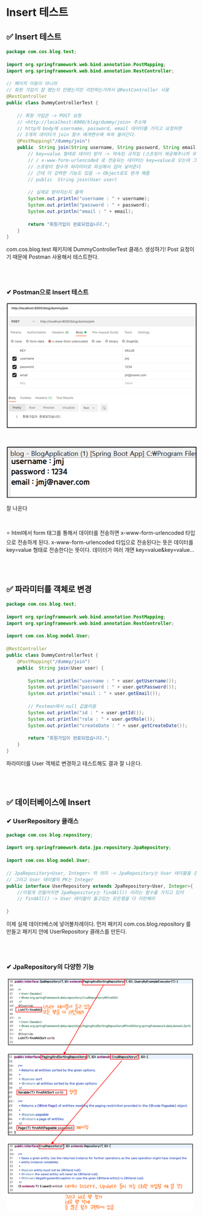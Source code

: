 # Insert 테스트

## ✅ Insert 테스트

```java
package com.cos.blog.test;

import org.springframework.web.bind.annotation.PostMapping;
import org.springframework.web.bind.annotation.RestController;

// 페이지 이동이 아니라 
// 회원 가입이 잘 됐는지 안됐는지만 리턴하는거여서 @RestController 사용
@RestController
public class DummyControllerTest {
	
	// 회원 가입은 -> POST 요청
	// <http://localhost:8000/blog/dummy/join> 주소에 
	// http의 body에 username, password, email 데이터를 가지고 요청하면
	// 3개의 데이터가 join 함수 매개변수에 쏙쏙 들어간다.
	@PostMapping("/dummy/join")
	public  String join(String username, String password, String email) { 
		// key=value 형태로 데이터 받아 -> 약속된 규칙임 (스프링이 제공해주니까 우린 쓰기만 하면 돼)
		// / x-www-form-urlencoded 로 전송되는 데이터는 key=value로 오는데 그것은 
		// 스프링이 함수의 파라미터로 파싱해서 집어 넣어준다
		// 근데 더 강력한 기능도 있음 -> Object로도 받게 해줌 
		// public  String join(User user)
		
		// 실제로 받아지는지 출력
		System.out.println("username : " + username);
		System.out.println("password : " + password);
		System.out.println("email : " + email);
		
		return "회원가입이 완료되었습니다.";	
	}
}
```

com.cos.blog.test 패키지에 DummyControllerTest 클래스 생성하기! Post 요청이기 때문에 Postman 사용해서 테스트한다.

<br><br>

### ✔ Postman으로 Insert 테스트

![1](../img/Untitled/1.png)

<br>

![2](../img/Untitled/2.png)

잘 나온다

<br>

⭐ html에서 form 태그를 통해서 데이터를 전송하면 x-www-form-urlencoded 타입으로 전송하게 된다. x-www-form-urlencoded 타입으로 전송된다는 뜻은 데이터를 key=value 형태로 전송한다는 뜻이다. 데이터가 여러 개면 key=value&key=value...

<br><br>

## ✅ 파라미터를 객체로 변경

```java
package com.cos.blog.test;

import org.springframework.web.bind.annotation.PostMapping;
import org.springframework.web.bind.annotation.RestController;

import com.cos.blog.model.User;

@RestController
public class DummyControllerTest {
	@PostMapping("/dummy/join")
	public  String join(User user) { 

		System.out.println("username : " + user.getUsername());
		System.out.println("password : " + user.getPassword());
		System.out.println("email : " + user.getEmail());
		
		// Postman에서 null 값들어옴
		System.out.println("id : " + user.getId());
		System.out.println("role : " + user.getRole());
		System.out.println("createDate : " + user.getCreateDate());
		
		return "회원가입이 완료되었습니다.";
	}
}
```

파라미터를 User 객체로 변경하고 테스트해도 결과 잘 나온다.

<br><br>

## ✅ 데이터베이스에 Insert

### ✔ UserRepository 클래스

```java
package com.cos.blog.repository;

import org.springframework.data.jpa.repository.JpaRepository;

import com.cos.blog.model.User;

// JpaRepository<User, Integer> 의 의미 -> JpaRepository는 User 테이블을 관리하는 Repository
// 그리고 User 테이블의 PK는 Integer
public interface UserRepository extends JpaRepository<User, Integer>{
	//이렇게 만들어지면 JpaRepository는 findAll() 이라는 함수를 가지고 있어
	// findAll() -> User 테이블이 들고있는 모든행을 다 리턴해라

}
```

이제 실제 데이터베스에 넣어볼차례이다. 먼저 패키지 com.cos.blog.repository 를 만들고 패키지 안에 UserRepository 클래스를 만든다.

<br><br>

### ✔ JpaRepository의 다양한 기능

![3](../img/Untitled/3.png)

